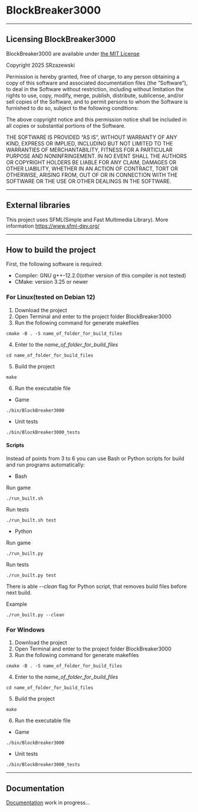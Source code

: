 # BlockBreaker3000

***

## Licensing BlockBreaker3000

BlockBreaker3000 are available under [the MIT License](https://opensource.org/license/MIT)

Copyright 2025 SRzazewski

Permission is hereby granted, free of charge, to any person obtaining a copy of this software and associated documentation files (the “Software”), to deal in the Software without restriction, including without limitation the rights to use, copy, modify, merge, publish, distribute, sublicense, and/or sell copies of the Software, and to permit persons to whom the Software is furnished to do so, subject to the following conditions:

The above copyright notice and this permission notice shall be included in all copies or substantial portions of the Software.

THE SOFTWARE IS PROVIDED “AS IS”, WITHOUT WARRANTY OF ANY KIND, EXPRESS OR IMPLIED, INCLUDING BUT NOT LIMITED TO THE WARRANTIES OF MERCHANTABILITY, FITNESS FOR A PARTICULAR PURPOSE AND NONINFRINGEMENT. IN NO EVENT SHALL THE AUTHORS OR COPYRIGHT HOLDERS BE LIABLE FOR ANY CLAIM, DAMAGES OR OTHER LIABILITY, WHETHER IN AN ACTION OF CONTRACT, TORT OR OTHERWISE, ARISING FROM, OUT OF OR IN CONNECTION WITH THE SOFTWARE OR THE USE OR OTHER DEALINGS IN THE SOFTWARE.

***

## External libraries
This project uses SFML(Simple and Fast Multimedia Library). More information https://www.sfml-dev.org/

***

## How to build the project
First, the following software is required:
- Compiler: GNU g++-12.2.0(other version of this compiler is not tested)
- CMake: version 3.25 or newer
### For Linux(tested on Debian 12)
1. Download the project
2. Open Terminal and enter to the project folder BlockBreaker3000
3. Run the following command for generate makefiles
```
cmake -B . -S name_of_folder_for_build_files
```
4. Enter to the _name_of_folder_for_build_files_
```
cd name_of_folder_for_build_files
```
5. Build the project
```
make
```
6. Run the executable file
- Game
```
./bin/BlockBreaker3000
```
- Unit tests
```
./bin/BlockBreaker3000_tests
```

#### Scripts
Instead of points from 3 to 6 you can use Bash or Python scripts for build and run programs automatically:
- Bash

Run game
```
./run_built.sh
```
Run tests
```
./run_built.sh test
```
- Python

Run game
```
./run_built.py
```
Run tests
```
./run_built.py test
```
There is able _--clean_ flag for Python script, that removes build files before next build.

Example
```
./run_built.py --clean
```

### For Windows
1. Download the project
2. Open Terminal and enter to the project folder BlockBreaker3000
3. Run the following command for generate makefiles
```
cmake -B . -S name_of_folder_for_build_files
```
4. Enter to the _name_of_folder_for_build_files_
```
cd name_of_folder_for_build_files
```
5. Build the project
```
make
```
6. Run the executable file
- Game
```
./bin/BlockBreaker3000
```
- Unit tests
```
./bin/BlockBreaker3000_tests
```

***

## Documentation

[Documentation](Documentation/BlockBreaker3000_documentation.md) work in progress...